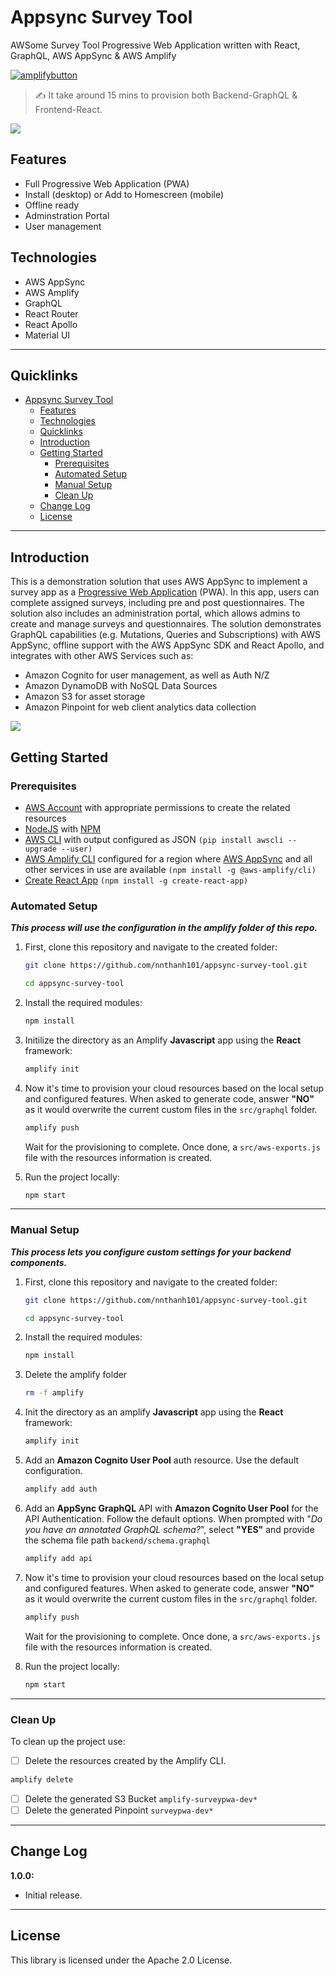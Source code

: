 # Appsync Survey Tool

AWSome Survey Tool Progressive Web Application written with React, GraphQL, AWS AppSync & AWS Amplify

[![amplifybutton](https://oneclick.amplifyapp.com/button.svg)](https://ap-southeast-1.console.aws.amazon.com/amplify/home#/deploy?repo=https://github.com/nnthanh101/appsync-survey-tool)

> ✍️ It take around 15 mins to provision both Backend-GraphQL & Frontend-React.

![](src/assets/header.png)


## Features

- Full Progressive Web Application (PWA)
- Install (desktop) or Add to Homescreen (mobile)
- Offline ready
- Adminstration Portal
- User management


## Technologies

- AWS AppSync
- AWS Amplify
- GraphQL
- React Router
- React Apollo
- Material UI

---

## Quicklinks

- [Appsync Survey Tool](#appsync-survey-tool)
  - [Features](#features)
  - [Technologies](#technologies)
  - [Quicklinks](#quicklinks)
  - [Introduction](#introduction)
  - [Getting Started](#getting-started)
    - [Prerequisites](#prerequisites)
    - [Automated Setup](#automated-setup)
    - [Manual Setup](#manual-setup)
    - [Clean Up](#clean-up)
  - [Change Log](#change-log)
  - [License](#license)

---

## Introduction

This is a demonstration solution that uses AWS AppSync to implement a survey app as a [Progressive Web Application](https://developers.google.com/web/progressive-web-apps/) (PWA). In this app, users can complete assigned surveys, including pre and post questionnaires. The solution also includes an administration portal, which allows admins to create and manage surveys and questionnaires. The solution demonstrates GraphQL capabilities (e.g. Mutations, Queries and Subscriptions) with AWS AppSync, offline support with the AWS AppSync SDK and React Apollo, and integrates with other AWS Services such as:
- Amazon Cognito for user management, as well as Auth N/Z
- Amazon DynamoDB with NoSQL Data Sources
- Amazon S3 for asset storage
- Amazon Pinpoint for web client analytics data collection

![](src/assets/surveytoolarchitecture.png)

## Getting Started

### Prerequisites

- [AWS Account](https://aws.amazon.com/) with appropriate permissions to create the related resources
- [NodeJS](https://nodejs.org/en/download/) with [NPM](https://docs.npmjs.com/getting-started/installing-node)
- [AWS CLI](http://docs.aws.amazon.com/cli/latest/userguide/installing.html) with output configured as JSON `(pip install awscli --upgrade --user)`
- [AWS Amplify CLI](https://github.com/aws-amplify/amplify-cli) configured for a region where [AWS AppSync](https://docs.aws.amazon.com/general/latest/gr/rande.html) and all other services in use are available `(npm install -g @aws-amplify/cli)`
- [Create React App](https://github.com/facebook/create-react-app) `(npm install -g create-react-app)`


### Automated Setup

***_This process will use the configuration in the amplify folder of this repo._***

1. First, clone this repository and navigate to the created folder:

   ```bash
   git clone https://github.com/nnthanh101/appsync-survey-tool.git

   cd appsync-survey-tool
   ```

2. Install the required modules:

   ```bash
   npm install
   ```

3. Initilize the directory as an Amplify **Javascript** app using the **React** framework:

   ```bash
   amplify init
   ```

4. Now it's time to provision your cloud resources based on the local setup and configured features. When asked to generate code, answer **"NO"** as it would overwrite the current custom files in the `src/graphql` folder.

   ```bash
   amplify push
   ```

   Wait for the provisioning to complete. Once done, a `src/aws-exports.js` file with the resources information is created.

5. Run the project locally:

   ```bash
   npm start
   ```
---

### Manual Setup

***_This process lets you configure custom settings for your backend components._***

1. First, clone this repository and navigate to the created folder:

   ```bash
   git clone https://github.com/nnthanh101/appsync-survey-tool.git

   cd appsync-survey-tool
   ```

2. Install the required modules:

   ```bash
   npm install
   ```

3. Delete the amplify folder

   ```bash
   rm -f amplify
   ```

4. Init the directory as an amplify **Javascript** app using the **React** framework:

   ```bash
   amplify init
   ```

5. Add an **Amazon Cognito User Pool** auth resource. Use the default configuration.

   ```bash
   amplify add auth
   ```

6. Add an **AppSync GraphQL** API with **Amazon Cognito User Pool** for the API Authentication. Follow the default options. When prompted with "_Do you have an annotated GraphQL schema?_", select **"YES"** and provide the schema file path `backend/schema.graphql`

   ```bash
   amplify add api
   ```

7. Now it's time to provision your cloud resources based on the local setup and configured features. When asked to generate code, answer **"NO"** as it would overwrite the current custom files in the `src/graphql` folder.

   ```bash
   amplify push
   ```

   Wait for the provisioning to complete. Once done, a `src/aws-exports.js` file with the resources information is created.

8. Run the project locally:

   ```bash
   npm start
   ```

---

### Clean Up

To clean up the project use:

* [ ] Delete the resources created by the Amplify CLI.

```bash
amplify delete
```

* [ ] Delete the generated S3 Bucket `amplify-surveypwa-dev*`
* [ ] Delete the generated Pinpoint `surveypwa-dev*`

---

## Change Log

**1.0.0:**
* Initial release.

---

## License

This library is licensed under the Apache 2.0 License. 